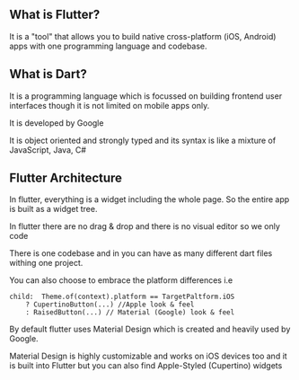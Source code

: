 ## What is Flutter?
It is a "tool" that allows you to build native cross-platform (iOS, Android) apps with one programming language and codebase.

## What is Dart?
It is a programming language which is focussed on building frontend user interfaces though it is not limited on mobile apps only. 

It is developed by Google

It is object oriented and strongly typed and its syntax is like a mixture of JavaScript, Java, C#


## Flutter Architecture
In flutter, everything is a widget including the whole page. So the entire app is built as a widget tree.

In flutter there are no drag & drop and there is no visual editor so we only code

There is one codebase and in you can have as many different dart files withing one project.

You can also choose to embrace the platform differences i.e

    child:  Theme.of(context).platform == TargetPaltform.iOS
        ? CupertinoButton(...) //Apple look & feel   
        : RaisedButton(...) // Material (Google) look & feel

By default flutter uses Material Design which is created and heavily used by Google.

Material Design is highly customizable and works on iOS devices too and it is built into Flutter but you can also find Apple-Styled (Cupertino) widgets